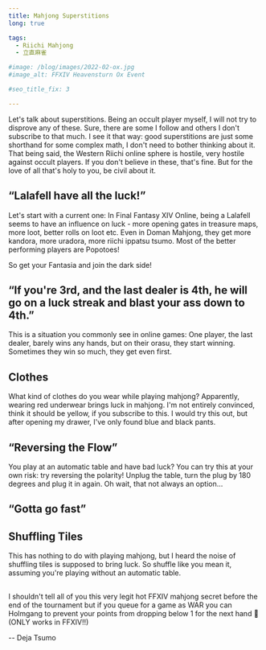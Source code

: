 ```yaml
---
title: Mahjong Superstitions
long: true

tags:
  - Riichi Mahjong
  - 立直麻雀

#image: /blog/images/2022-02-ox.jpg
#image_alt: FFXIV Heavensturn Ox Event

#seo_title_fix: 3

---
```

Let's talk about superstitions.
Being an occult player myself, I will not try to disprove any of these.
Sure, there are some I follow and others I don't subscribe to that much.
I see it that way: good superstitions are just some shorthand for some complex math, I don't need to bother thinking about it.
That being said, the Western Riichi online sphere is hostile, very hostile against occult players.
If you don't believe in these, that's fine.
But for the love of all that's holy to you, be civil about it.

## “Lalafell have all the luck!”

Let's start with a current one:
In Final Fantasy XIV Online, being a Lalafell seems to have an influence on luck - more opening gates in treasure maps, more loot, better rolls on loot etc.
Even in Doman Mahjong, they get more kandora, more uradora, more riichi ippatsu tsumo.
Most of the better performing players are Popotoes!

So get your Fantasia and join the dark side!

## “If you're 3rd, and the last dealer is 4th, he will go on a luck streak and blast your ass down to 4th.”

This is a situation you commonly see in online games:
One player, the last dealer, barely wins any hands, but on their orasu, they start winning.
Sometimes they win so much, they get even first.

## Clothes

What kind of clothes do you wear while playing mahjong?
Apparently, wearing red underwear brings luck in mahjong.
I'm not entirely convinced, think it should be yellow, if you subscribe to this.
I would try this out, but after opening my drawer, I've only found blue and black pants.

## “Reversing the Flow”

You play at an automatic table and have bad luck?
You can try this at your own risk: try reversing the polarity!
Unplug the table, turn the plug by 180 degrees and plug it in again.
Oh wait, that not always an option…

## “Gotta go fast”


## Shuffling Tiles

This has nothing to do with playing mahjong, but I heard the noise of shuffling tiles is supposed to bring luck.
So shuffle like you mean it, assuming you're playing without an automatic table.

##

I shouldn't tell all of you this very legit hot FFXIV mahjong secret before the end of the tournament but if you queue for a game as WAR you can Holmgang to prevent your points from dropping below 1 for the next hand 🤫 (ONLY works in FFXIV!!)

-- Deja Tsumo
